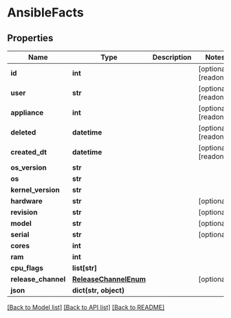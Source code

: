 # AnsibleFacts


## Properties
Name | Type | Description | Notes
------------ | ------------- | ------------- | -------------
**id** | **int** |  | [optional] [readonly] 
**user** | **str** |  | [optional] [readonly] 
**appliance** | **int** |  | [optional] [readonly] 
**deleted** | **datetime** |  | [optional] [readonly] 
**created_dt** | **datetime** |  | [optional] [readonly] 
**os_version** | **str** |  | 
**os** | **str** |  | 
**kernel_version** | **str** |  | 
**hardware** | **str** |  | [optional] 
**revision** | **str** |  | [optional] 
**model** | **str** |  | [optional] 
**serial** | **str** |  | [optional] 
**cores** | **int** |  | 
**ram** | **int** |  | 
**cpu_flags** | **list[str]** |  | 
**release_channel** | [**ReleaseChannelEnum**](ReleaseChannelEnum.md) |  | [optional] 
**json** | **dict(str, object)** |  | 

[[Back to Model list]](../README.md#documentation-for-models) [[Back to API list]](../README.md#documentation-for-api-endpoints) [[Back to README]](../README.md)


